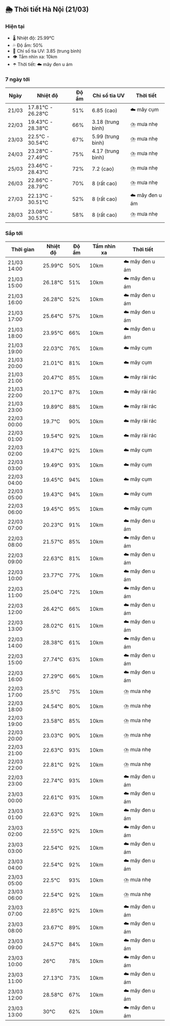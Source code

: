 ## 🌦️ Thời tiết Hà Nội (21/03)

### Hiện tại

- 🌡️ Nhiệt độ: 25.99℃
- 💦 Độ ẩm: 50%
- 🌟 Chỉ số tia UV: 3.85 (trung bình)
- 👁️ Tầm nhìn xa: 10km
- ☂️ Thời tiết: ☁️ mây đen u ám

### 7 ngày tới

| Ngày | Nhiệt độ | Độ ẩm | Chỉ số tia UV | Thời tiết |
| --- | --- | --- | --- | --- |
| 21/03 | 17.81℃ - 26.28℃ | 51% | 6.85 (cao) | ☁️ mây cụm |
| 22/03 | 19.43℃ - 28.38℃ | 66% | 3.18 (trung bình) | ⛈️ mưa nhẹ |
| 23/03 | 22.5℃ - 30.54℃ | 67% | 5.99 (trung bình) | ⛈️ mưa nhẹ |
| 24/03 | 23.28℃ - 27.49℃ | 75% | 4.17 (trung bình) | ⛈️ mưa nhẹ |
| 25/03 | 23.46℃ - 28.43℃ | 72% | 7.2 (cao) | ⛈️ mưa nhẹ |
| 26/03 | 22.86℃ - 28.79℃ | 70% | 8 (rất cao) | ⛈️ mưa nhẹ |
| 27/03 | 22.13℃ - 30.51℃ | 52% | 8 (rất cao) | ☁️ mây đen u ám |
| 28/03 | 23.08℃ - 30.53℃ | 58% | 8 (rất cao) | ⛈️ mưa nhẹ |

### Sắp tới

| Thời gian | Nhiệt độ | Độ ẩm | Tầm nhìn xa | Thời tiết |
| --- | --- | --- | --- | --- |
| 21/03 14:00 | 25.99℃ | 50% | 10km | ☁️ mây đen u ám |
| 21/03 15:00 | 26.18℃ | 51% | 10km | ☁️ mây đen u ám |
| 21/03 16:00 | 26.28℃ | 52% | 10km | ☁️ mây đen u ám |
| 21/03 17:00 | 25.64℃ | 57% | 10km | ☁️ mây đen u ám |
| 21/03 18:00 | 23.95℃ | 66% | 10km | ☁️ mây đen u ám |
| 21/03 19:00 | 22.03℃ | 76% | 10km | ☁️ mây cụm |
| 21/03 20:00 | 21.01℃ | 81% | 10km | ☁️ mây cụm |
| 21/03 21:00 | 20.47℃ | 85% | 10km | ☁️ mây rải rác |
| 21/03 22:00 | 20.17℃ | 87% | 10km | ☁️ mây rải rác |
| 21/03 23:00 | 19.89℃ | 88% | 10km | ☁️ mây rải rác |
| 22/03 00:00 | 19.7℃ | 90% | 10km | ☁️ mây rải rác |
| 22/03 01:00 | 19.54℃ | 92% | 10km | ☁️ mây rải rác |
| 22/03 02:00 | 19.47℃ | 92% | 10km | ☁️ mây cụm |
| 22/03 03:00 | 19.49℃ | 93% | 10km | ☁️ mây cụm |
| 22/03 04:00 | 19.45℃ | 94% | 10km | ☁️ mây cụm |
| 22/03 05:00 | 19.43℃ | 94% | 10km | ☁️ mây cụm |
| 22/03 06:00 | 19.45℃ | 95% | 10km | ☁️ mây cụm |
| 22/03 07:00 | 20.23℃ | 91% | 10km | ☁️ mây đen u ám |
| 22/03 08:00 | 21.57℃ | 85% | 10km | ☁️ mây đen u ám |
| 22/03 09:00 | 22.63℃ | 81% | 10km | ☁️ mây đen u ám |
| 22/03 10:00 | 23.77℃ | 77% | 10km | ☁️ mây đen u ám |
| 22/03 11:00 | 25.04℃ | 72% | 10km | ☁️ mây đen u ám |
| 22/03 12:00 | 26.42℃ | 66% | 10km | ☁️ mây đen u ám |
| 22/03 13:00 | 28.02℃ | 61% | 10km | ☁️ mây đen u ám |
| 22/03 14:00 | 28.38℃ | 61% | 10km | ☁️ mây đen u ám |
| 22/03 15:00 | 27.74℃ | 63% | 10km | ☁️ mây đen u ám |
| 22/03 16:00 | 27.29℃ | 66% | 10km | ☁️ mây đen u ám |
| 22/03 17:00 | 25.5℃ | 75% | 10km | ⛈️ mưa nhẹ |
| 22/03 18:00 | 24.54℃ | 80% | 10km | ⛈️ mưa nhẹ |
| 22/03 19:00 | 23.58℃ | 85% | 10km | ⛈️ mưa nhẹ |
| 22/03 20:00 | 23.03℃ | 90% | 10km | ⛈️ mưa nhẹ |
| 22/03 21:00 | 22.63℃ | 93% | 10km | ⛈️ mưa nhẹ |
| 22/03 22:00 | 22.81℃ | 92% | 10km | ⛈️ mưa nhẹ |
| 22/03 23:00 | 22.74℃ | 93% | 10km | ☁️ mây đen u ám |
| 23/03 00:00 | 22.61℃ | 93% | 10km | ☁️ mây đen u ám |
| 23/03 01:00 | 22.63℃ | 92% | 10km | ☁️ mây đen u ám |
| 23/03 02:00 | 22.55℃ | 92% | 10km | ☁️ mây đen u ám |
| 23/03 03:00 | 22.54℃ | 92% | 10km | ☁️ mây đen u ám |
| 23/03 04:00 | 22.54℃ | 92% | 10km | ☁️ mây đen u ám |
| 23/03 05:00 | 22.5℃ | 93% | 10km | ⛈️ mưa nhẹ |
| 23/03 06:00 | 22.54℃ | 92% | 10km | ⛈️ mưa nhẹ |
| 23/03 07:00 | 22.85℃ | 92% | 10km | ☁️ mây đen u ám |
| 23/03 08:00 | 23.67℃ | 89% | 10km | ☁️ mây đen u ám |
| 23/03 09:00 | 24.57℃ | 84% | 10km | ☁️ mây đen u ám |
| 23/03 10:00 | 26℃ | 78% | 10km | ☁️ mây đen u ám |
| 23/03 11:00 | 27.13℃ | 73% | 10km | ☁️ mây đen u ám |
| 23/03 12:00 | 28.58℃ | 67% | 10km | ☁️ mây đen u ám |
| 23/03 13:00 | 30℃ | 62% | 10km | ☁️ mây đen u ám |
